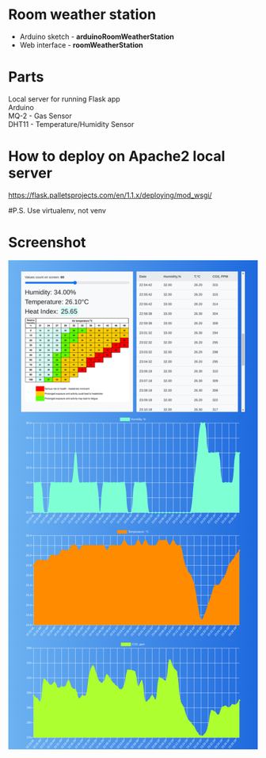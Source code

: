 # Room weather station

- Arduino sketch - **arduinoRoomWeatherStation**
- Web interface - **roomWeatherStation**

# Parts
Local server for running Flask app  
Arduino  
MQ-2 - Gas Sensor  
DHT11 - Temperature/Humidity Sensor  

# How to deploy on Apache2 local server
https://flask.palletsprojects.com/en/1.1.x/deploying/mod_wsgi/

#P.S.
Use virtualenv, not venv

# Screenshot
![screenshot](192.168.0.108_roomweatherstation_.png)
